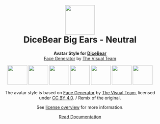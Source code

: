 <h1 align="center"><img src="https://www.dicebear.com/logo-readme.svg" width="96" /> <br />DiceBear Big Ears - Neutral</h1>
<p align="center">
  <strong>Avatar Style for <a href="https://www.dicebear.com/">DiceBear</a></strong><br />
  <a href="https://www.figma.com/community/file/986078800058673824">Face Generator</a> by <a href="https://thevisual.team/">The Visual Team</a>
</p>

<p align="center">
  <img src="https://api.dicebear.com/6.x/big-ears-neutral/svg?seed=Mimi" width="64" />
  <img src="https://api.dicebear.com/6.x/big-ears-neutral/svg?seed=Sasha" width="64" />
  <img src="https://api.dicebear.com/6.x/big-ears-neutral/svg?seed=Lilly" width="64" />
  <img src="https://api.dicebear.com/6.x/big-ears-neutral/svg?seed=Tigger" width="64" />
  <img src="https://api.dicebear.com/6.x/big-ears-neutral/svg?seed=Bella" width="64" />
  <img src="https://api.dicebear.com/6.x/big-ears-neutral/svg?seed=Zoe" width="64" />
  <img src="https://api.dicebear.com/6.x/big-ears-neutral/svg?seed=Kitty" width="64" />
</p>

<p align="center">
  The avatar style is based on <a href="https://www.figma.com/community/file/986078800058673824">Face Generator</a> by
  <a href="https://thevisual.team/">The Visual Team</a>, licensed under
  <a href="https://creativecommons.org/licenses/by/4.0/">CC BY 4.0</a>. / Remix of the original.
</p>
<p align="center">
  See <a href="https://www.dicebear.com/licenses">license overview</a> for more information.
</p>

<p align="center">
  <a href="https://www.dicebear.com/styles/big-ears-neutral">
    Read Documentation
  </a>
</p>
